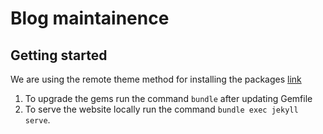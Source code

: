 # Blog maintainence


## Getting started 
We are using the remote theme method for installing the packages [link](https://mmistakes.github.io/minimal-mistakes/docs/quick-start-guide/#remote-theme-method)

1. To upgrade the gems run the command `bundle` after updating Gemfile
2. To serve the website locally run the command `bundle exec jekyll serve`.
